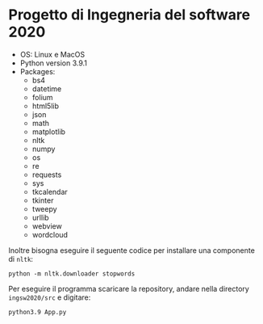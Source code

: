 # Progetto di Ingegneria del software 2020
- OS: Linux e MacOS
- Python version 3.9.1
- Packages:
    - bs4
    - datetime
    - folium
    - html5lib
    - json
    - math
    - matplotlib
    - nltk
    - numpy
    - os
    - re
    - requests
    - sys
    - tkcalendar
    - tkinter
    - tweepy
    - urllib
    - webview
    - wordcloud
    
Inoltre bisogna eseguire il seguente codice per installare una componente di `nltk`:
```
python -m nltk.downloader stopwords
```
Per eseguire il programma scaricare la repository, andare nella directory `ingsw2020/src` e digitare:
```
python3.9 App.py
```
